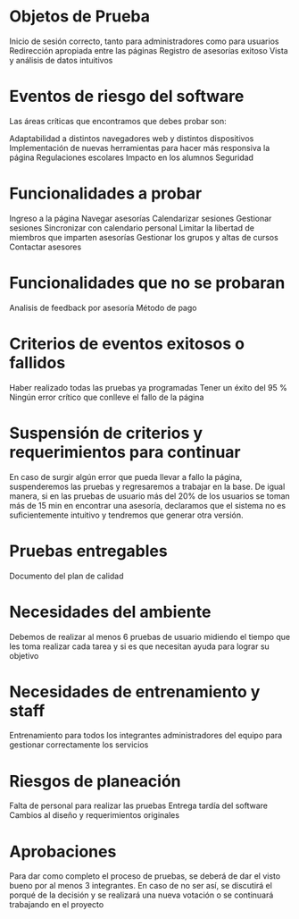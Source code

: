 # Objetos de Prueba

Inicio de sesión correcto, tanto para administradores como para usuarios
Redirección apropiada entre las páginas
Registro de asesorías exitoso
Vista y análisis de datos intuitivos

# Eventos de riesgo del software

Las áreas críticas que encontramos que debes probar son:

Adaptabilidad a distintos navegadores web y distintos dispositivos
Implementación de nuevas herramientas para hacer más responsiva la página
Regulaciones escolares
Impacto en los alumnos
Seguridad

# Funcionalidades a probar

Ingreso a la página
Navegar asesorías
Calendarizar sesiones
Gestionar sesiones
Sincronizar con calendario personal
Limitar la libertad de miembros que imparten asesorías
Gestionar los grupos y altas de cursos
Contactar asesores

# Funcionalidades que no se probaran

Analisis de feedback por asesoría
Método de pago

# Criterios de eventos exitosos o fallidos

Haber realizado todas las pruebas ya programadas
Tener un éxito del 95 %
Ningún error crítico que conlleve el fallo de la página

# Suspensión de criterios y requerimientos para continuar

En caso de surgir algún error que pueda llevar a fallo la página, suspenderemos las pruebas y regresaremos a trabajar en la base. De igual manera, si en las pruebas de usuario más del 20% de los usuarios se toman más de 15 min en encontrar una asesoría, declaramos que el sistema no es suficientemente intuitivo y tendremos que generar otra versión.

# Pruebas entregables

Documento del plan de calidad

# Necesidades del ambiente

Debemos de realizar al menos 6 pruebas de usuario midiendo el tiempo que les toma realizar cada tarea y si es que necesitan ayuda para lograr su objetivo

# Necesidades de entrenamiento y staff

Entrenamiento para todos los integrantes administradores del equipo para gestionar correctamente los servicios

# Riesgos de planeación

Falta de personal para realizar las pruebas
Entrega tardía del software
Cambios al diseño y requerimientos originales

# Aprobaciones

Para dar como completo el proceso de pruebas, se deberá de dar el visto bueno por al menos 3 integrantes. En caso de no ser así, se discutirá el porqué de la decisión y se realizará una nueva votación o se continuará trabajando en el proyecto
